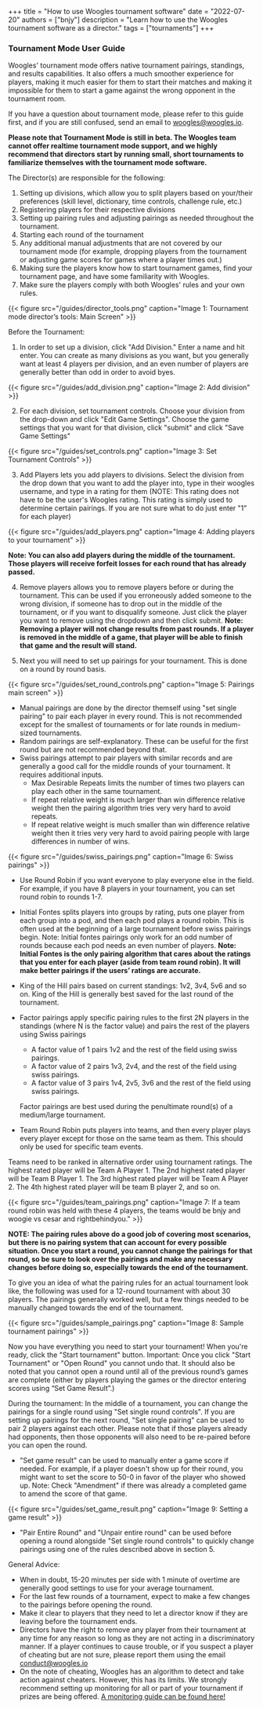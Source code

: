 +++
title = "How to use Woogles tournament software"
date = "2022-07-20"
authors = ["bnjy"]
description = "Learn how to use the Woogles tournament software as a director."
tags = ["tournaments"]
+++

### Tournament Mode User Guide

Woogles' tournament mode offers native tournament pairings, standings, and results capabilities. It also offers a much smoother experience for players, making it much easier for them to start their matches and making it impossible for them to start a game against the wrong opponent in the tournament room.

If you have a question about tournament mode, please refer to this guide first, and if you are still confused, send an email to woogles@woogles.io.

**Please note that Tournament Mode is still in beta. The Woogles team cannot offer realtime tournament mode support, and we highly recommend that directors start by running small, short tournaments to familiarize themselves with the tournament mode software.**

The Director(s) are responsible for the following:
1. Setting up divisions, which allow you to split players based on your/their preferences (skill level, dictionary, time controls, challenge rule, etc.)
2. Registering players for their respective divisions
3. Setting up pairing rules and adjusting pairings as needed throughout the tournament.
4. Starting each round of the tournament
5. Any additional manual adjustments that are not covered by our tournament mode (for example, dropping players from the tournament or adjusting game scores for games where a player times out.)
6. Making sure the players know how to start tournament games, find your tournament page, and have some familiarity with Woogles.
7. Make sure the players comply with both Woogles' rules and your own rules.


{{< figure src="/guides/director_tools.png" caption="Image 1: Tournament mode director’s tools: Main Screen" >}}

Before the Tournament:

1. In order to set up a division, click "Add Division." Enter a name and hit enter. You can create as many divisions as you want, but you generally want at least 4 players per division, and an even number of players are generally better than odd in order to avoid byes.


{{< figure src="/guides/add_division.png" caption="Image 2: Add division" >}}

2. For each division, set tournament controls. Choose your division from the drop-down and click "Edit Game Settings". Choose the game settings that you want for that division, click "submit" and click "Save Game Settings"

{{< figure src="/guides/set_controls.png" caption="Image 3: Set Tournament Controls" >}}

3. Add Players lets you add players to divisions. Select the division from the drop down that you want to add the player into, type in their woogles username, and type in a rating for them (NOTE: This rating does not have to be the user's Woogles rating. This rating is simply used to determine certain pairings. If you are not sure what to do just enter "1" for each player)

{{< figure src="/guides/add_players.png" caption="Image 4: Adding players to your tournament" >}}

**Note: You can also add players during the middle of the tournament. Those players will receive forfeit losses for each round that has already passed.**

4. Remove players allows you to remove players before or during the tournament. This can be used if you erroneously added someone to the wrong division, if someone has to drop out in the middle of the tournament, or if you want to disqualify someone. Just click the player you want to remove using the dropdown and then click submit. **Note: Removing a player will not change results from past rounds. If a player is removed in the middle of a game, that player will be able to finish that game and the result will stand.**

5. Next you will need to set up pairings for your tournament. This is done on a round by round basis. 

{{< figure src="/guides/set_round_controls.png" caption="Image 5: Pairings main screen" >}}

- Manual pairings are done by the director themself using "set single pairing" to pair each player in every round. This is not recommended except for the smallest of tournaments or for late rounds in medium-sized tournaments.
- Random pairings are self-explanatory. These can be useful for the first round but are not recommended beyond that.
- Swiss pairings attempt to pair players with similar records and are generally a good call for the middle rounds of your tournament. It requires additional inputs.
  - Max Desirable Repeats limits the number of times two players can play each other in the same tournament.
  - If repeat relative weight is much larger than win difference relative weight then the pairing algorithm tries very very hard to avoid repeats.
  - If repeat relative weight is much smaller than win difference relative weight then it tries very very hard to avoid pairing people with large differences in number of wins.

{{< figure src="/guides/swiss_pairings.png" caption="Image 6: Swiss pairings" >}}

- Use Round Robin if you want everyone to play everyone else in the field. For example, if you have 8 players in your tournament, you can set round robin to rounds 1-7.
- Initial Fontes splits players into groups by rating, puts one player from each group into a pod, and then each pod plays a round robin. This is often used at the beginning of a large tournament before swiss pairings begin. Note: Initial fontes pairings only work for an odd number of rounds because each pod needs an even number of players.
**Note: Initial Fontes is the only pairing algorithm that cares about the ratings that you enter for each player (aside from team round robin). It will make better pairings if the users’ ratings are accurate.**
- King of the Hill pairs based on current standings: 1v2, 3v4, 5v6 and so on. King of the Hill is generally best saved for the last round of the tournament.
- Factor pairings apply specific pairing rules to the first 2N players in the standings (where N is the factor value) and pairs the rest of the players using Swiss pairings
  - A factor value of 1 pairs 1v2 and the rest of the field using swiss pairings.  
  - A factor value of 2 pairs 1v3, 2v4, and the rest of the field using swiss pairings.  
  - A factor value of 3 pairs 1v4, 2v5, 3v6 and the rest of the field using swiss pairings.  
  
  Factor pairings are best used during the penultimate round(s) of a medium/large tournament. 

- Team Round Robin puts players into teams, and then every player plays every player except for those on the same team as them. This should only be used for specific team events.

Teams need to be ranked in alternative order using tournament ratings. The highest rated player will be Team A Player 1. The 2nd highest rated player will be Team B Player 1. The 3rd highest rated player will be Team A Player 2. The 4th highest rated player will be team B player 2, and so on.

{{< figure src="/guides/team_pairings.png" caption="Image 7: If a team round robin was held with these 4 players, the teams would be bnjy and woogie vs cesar and rightbehindyou." >}}

**NOTE: The pairing rules above do a good job of covering most scenarios, but there is no pairing system that can account for every possible situation. Once you start a round, you cannot change the pairings for that round, so be sure to look over the pairings and make any necessary changes before doing so, especially towards the end of the tournament.**

To give you an idea of what the pairing rules for an actual tournament look like, the following was used for a 12-round tournament with about 30 players. The pairings generally worked well, but a few things needed to be manually changed towards the end of the tournament.

{{< figure src="/guides/sample_pairings.png" caption="Image 8: Sample tournament pairings" >}}

Now you have everything you need to start your tournament! When you're ready, click the "Start tournament" button. Important: Once you click "Start Tournament" or "Open Round" you cannot undo that. It should also be noted that you cannot open a round until all of the previous round’s games are complete (either by players playing the games or the director entering scores using “Set Game Result”.)

During the tournament:
In the middle of a tournament, you can change the pairings for a single round using "Set single round controls".
If you are setting up pairings for the next round, "Set single pairing" can be used to pair 2 players against each other. Please note that if those players already had opponents, then those opponents will also need to be re-paired before you can open the round.
- "Set game result" can be used to manually enter a game score if needed. For example, if a player doesn't show up for their round, you might want to set the score to 50-0 in favor of the player who showed up. Note: Check "Amendment" if there was already a completed game to amend the score of that game.

{{< figure src="/guides/set_game_result.png" caption="Image 9: Setting a game result" >}}

- "Pair Entire Round" and "Unpair entire round" can be used before opening a round alongside "Set single round controls" to quickly change pairings using one of the rules described above in section 5.

General Advice:
- When in doubt, 15-20 minutes per side with 1 minute of overtime are generally good settings to use for your average tournament.
- For the last few rounds of a tournament, expect to make a few changes to the pairings before opening the round.
- Make it clear to players that they need to let a director know if they are leaving before the tournament ends.
- Directors have the right to remove any player from their tournament at any time for any reason so long as they are not acting in a discriminatory manner. If a player continues to cause trouble, or if you suspect a player of cheating but are not sure, please report them using the email conduct@woogles.io
- On the note of cheating, Woogles has an algorithm to detect and take action against cheaters. However, this has its limits. We strongly recommend setting up monitoring for all or part of your tournament if prizes are being offered. [A monitoring guide can be found here!](https://drive.google.com/file/d/1q530l-wGQtYxXi2SaAqK2-cDGa6WI7x7/view)
